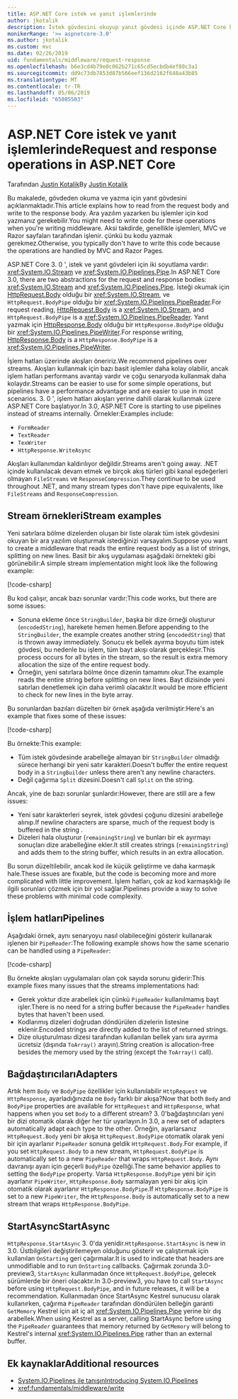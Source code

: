 ```yaml
---
title: ASP.NET Core istek ve yanıt işlemlerinde
author: jkotalik
description: İstek gövdesini okuyup yanıt gövdesi içinde ASP.NET Core hakkında bilgi edinin.
monikerRange: '>= aspnetcore-3.0'
ms.author: jkotalik
ms.custom: mvc
ms.date: 02/26/2019
uid: fundamentals/middleware/request-response
ms.openlocfilehash: b6e3cd4b79e0c062b271c65cd5ecbdb4ef80c3a1
ms.sourcegitcommit: dd9c73db7853d87b566eef136d2162f648a43b85
ms.translationtype: MT
ms.contentlocale: tr-TR
ms.lasthandoff: 05/06/2019
ms.locfileid: "65085503"
---
```

# <a name="request-and-response-operations-in-aspnet-core"></a><span data-ttu-id="4940a-103">ASP.NET Core istek ve yanıt işlemlerinde</span><span class="sxs-lookup"><span data-stu-id="4940a-103">Request and response operations in ASP.NET Core</span></span>

<span data-ttu-id="4940a-104">Tarafından [Justin Kotalik](https://github.com/jkotalik)</span><span class="sxs-lookup"><span data-stu-id="4940a-104">By [Justin Kotalik](https://github.com/jkotalik)</span></span>

<span data-ttu-id="4940a-105">Bu makalede, gövdeden okuma ve yazma için yanıt gövdesini açıklanmaktadır.</span><span class="sxs-lookup"><span data-stu-id="4940a-105">This article explains how to read from the request body and write to the response body.</span></span> <span data-ttu-id="4940a-106">Ara yazılım yazarken bu işlemler için kod yazmanız gerekebilir.</span><span class="sxs-lookup"><span data-stu-id="4940a-106">You might need to write code for these operations when you're writing middleware.</span></span> <span data-ttu-id="4940a-107">Aksi takdirde, genellikle işlemleri, MVC ve Razor sayfaları tarafından işlenir. çünkü bu kodu yazmak gerekmez.</span><span class="sxs-lookup"><span data-stu-id="4940a-107">Otherwise, you typically don't have to write this code because the operations are handled by MVC and Razor Pages.</span></span>

<span data-ttu-id="4940a-108">ASP.NET Core 3. 0 ', istek ve yanıt gövdeleri için iki soyutlama vardır: <xref:System.IO.Stream> ve <xref:System.IO.Pipelines.Pipe>.</span><span class="sxs-lookup"><span data-stu-id="4940a-108">In ASP.NET Core 3.0, there are two abstractions for the request and response bodies: <xref:System.IO.Stream> and <xref:System.IO.Pipelines.Pipe>.</span></span> <span data-ttu-id="4940a-109">İsteği okumak için [HttpRequest.Body](xref:Microsoft.AspNetCore.Http.HttpRequest.Body) olduğu bir <xref:System.IO.Stream>, ve `HttpRequest.BodyPipe` olduğu bir <xref:System.IO.Pipelines.PipeReader>.</span><span class="sxs-lookup"><span data-stu-id="4940a-109">For request reading, [HttpRequest.Body](xref:Microsoft.AspNetCore.Http.HttpRequest.Body) is a <xref:System.IO.Stream>, and `HttpRequest.BodyPipe` is a <xref:System.IO.Pipelines.PipeReader>.</span></span> <span data-ttu-id="4940a-110">Yanıt yazmak için [HttpResponse.Body](xref:Microsoft.AspNetCore.Http.HttpResponse.Body) olduğu bir `HttpResponse.BodyPipe` olduğu bir <xref:System.IO.Pipelines.PipeWriter>.</span><span class="sxs-lookup"><span data-stu-id="4940a-110">For response writing, [HttpResponse.Body](xref:Microsoft.AspNetCore.Http.HttpResponse.Body) is a `HttpResponse.BodyPipe` is a <xref:System.IO.Pipelines.PipeWriter>.</span></span>

<span data-ttu-id="4940a-111">İşlem hatları üzerinde akışları öneririz.</span><span class="sxs-lookup"><span data-stu-id="4940a-111">We recommend pipelines over streams.</span></span> <span data-ttu-id="4940a-112">Akışları kullanmak için bazı basit işlemler daha kolay olabilir, ancak işlem hatları performans avantajı vardır ve çoğu senaryoda kullanmak daha kolaydır.</span><span class="sxs-lookup"><span data-stu-id="4940a-112">Streams can be easier to use for some simple operations, but pipelines have a performance advantage and are easier to use in most scenarios.</span></span> <span data-ttu-id="4940a-113">3. 0 ', işlem hatları akışları yerine dahili olarak kullanmak üzere ASP.NET Core başlatıyor.</span><span class="sxs-lookup"><span data-stu-id="4940a-113">In 3.0, ASP.NET Core is starting to use pipelines instead of streams internally.</span></span> <span data-ttu-id="4940a-114">Örnekler:</span><span class="sxs-lookup"><span data-stu-id="4940a-114">Examples include:</span></span>

- `FormReader`
- `TextReader`
- `TexWriter`
- `HttpResponse.WriteAsync`

<span data-ttu-id="4940a-115">Akışları kullanımdan kaldırılıyor değildir.</span><span class="sxs-lookup"><span data-stu-id="4940a-115">Streams aren't going away.</span></span> <span data-ttu-id="4940a-116">.NET içinde kullanılacak devam etmek ve birçok akış türleri gibi kanal eşdeğerleri olmayan `FileStreams` ve `ResponseCompression`.</span><span class="sxs-lookup"><span data-stu-id="4940a-116">They continue to be used throughout .NET, and many stream types don't have pipe equivalents, like `FileStreams` and `ResponseCompression`.</span></span>

## <a name="stream-examples"></a><span data-ttu-id="4940a-117">Stream örnekleri</span><span class="sxs-lookup"><span data-stu-id="4940a-117">Stream examples</span></span>

<span data-ttu-id="4940a-118">Yeni satırlara bölme dizelerden oluşan bir liste olarak tüm istek gövdesini okuyan bir ara yazılım oluşturmak istediğinizi varsayalım.</span><span class="sxs-lookup"><span data-stu-id="4940a-118">Suppose you want to create a middleware that reads the entire request body as a list of strings, splitting on new lines.</span></span> <span data-ttu-id="4940a-119">Basit bir akış uygulaması aşağıdaki örnekteki gibi görünebilir:</span><span class="sxs-lookup"><span data-stu-id="4940a-119">A simple stream implementation might look like the following example:</span></span>

[!code-csharp[](request-response/samples/3.x/RequestResponseSample/Startup.cs?name=GetListOfStringsFromStream)]

<span data-ttu-id="4940a-120">Bu kod çalışır, ancak bazı sorunlar vardır:</span><span class="sxs-lookup"><span data-stu-id="4940a-120">This code works, but there are some issues:</span></span>

- <span data-ttu-id="4940a-121">Sonuna ekleme önce `StringBuilder`, başka bir dize örneği oluşturur (`encodedString`), harekete hemen hemen.</span><span class="sxs-lookup"><span data-stu-id="4940a-121">Before appending to the `StringBuilder`, the example creates another string (`encodedString`) that is thrown away immediately.</span></span> <span data-ttu-id="4940a-122">Sonucu ek bellek ayırma boyutu tüm istek gövdesi, bu nedenle bu işlem, tüm bayt akışı olarak gerçekleşir.</span><span class="sxs-lookup"><span data-stu-id="4940a-122">This process occurs for all bytes in the stream, so the result is extra memory allocation the size of the entire request body.</span></span>
- <span data-ttu-id="4940a-123">Örneğin, yeni satırlara bölme önce dizenin tamamını okur.</span><span class="sxs-lookup"><span data-stu-id="4940a-123">The example reads the entire string before splitting on new lines.</span></span> <span data-ttu-id="4940a-124">Bayt dizisinde yeni satırları denetlemek için daha verimli olacaktır.</span><span class="sxs-lookup"><span data-stu-id="4940a-124">It would be more efficient to check for new lines in the byte array.</span></span>

<span data-ttu-id="4940a-125">Bu sorunlardan bazıları düzelten bir örnek aşağıda verilmiştir:</span><span class="sxs-lookup"><span data-stu-id="4940a-125">Here's an example that fixes some of these issues:</span></span>

[!code-csharp[](request-response/samples/3.x/RequestResponseSample/Startup.cs?name=GetListOfStringsFromStreamMoreEfficient)]

<span data-ttu-id="4940a-126">Bu örnekte:</span><span class="sxs-lookup"><span data-stu-id="4940a-126">This example:</span></span>

- <span data-ttu-id="4940a-127">Tüm istek gövdesinde arabelleğe almayan bir `StringBuilder` olmadığı sürece herhangi bir yeni satır karakteri.</span><span class="sxs-lookup"><span data-stu-id="4940a-127">Doesn't buffer the entire request body in a `StringBuilder` unless there aren't any newline characters.</span></span>
- <span data-ttu-id="4940a-128">Değil çağırma `Split` dizesini.</span><span class="sxs-lookup"><span data-stu-id="4940a-128">Doesn't call `Split` on the string.</span></span>

<span data-ttu-id="4940a-129">Ancak, yine de bazı sorunlar şunlardır:</span><span class="sxs-lookup"><span data-stu-id="4940a-129">However, there are still are a few issues:</span></span>

- <span data-ttu-id="4940a-130">Yeni satır karakterleri seyrek, istek gövdesi çoğunu dizesini arabelleğe alınıp.</span><span class="sxs-lookup"><span data-stu-id="4940a-130">If newline characters are sparse, much of the request body is buffered in the string .</span></span>
- <span data-ttu-id="4940a-131">Dizeleri hala oluşturur (`remainingString`) ve bunları bir ek ayırmayı sonuçları dize arabelleğine ekler.</span><span class="sxs-lookup"><span data-stu-id="4940a-131">It still creates strings (`remainingString`) and adds them to the string buffer, which results in an extra allocation.</span></span>

<span data-ttu-id="4940a-132">Bu sorun düzeltilebilir, ancak kod ile küçük geliştirme ve daha karmaşık hale.</span><span class="sxs-lookup"><span data-stu-id="4940a-132">These issues are fixable, but the code is becoming more and more complicated with little improvement.</span></span> <span data-ttu-id="4940a-133">İşlem hatları, çok az kod karmaşıklığı ile ilgili sorunları çözmek için bir yol sağlar.</span><span class="sxs-lookup"><span data-stu-id="4940a-133">Pipelines provide a way to solve these problems with minimal code complexity.</span></span>

## <a name="pipelines"></a><span data-ttu-id="4940a-134">İşlem hatları</span><span class="sxs-lookup"><span data-stu-id="4940a-134">Pipelines</span></span>

<span data-ttu-id="4940a-135">Aşağıdaki örnek, aynı senaryoyu nasıl olabileceğini gösterir kullanarak işlenen bir `PipeReader`:</span><span class="sxs-lookup"><span data-stu-id="4940a-135">The following example shows how the same scenario can be handled using a `PipeReader`:</span></span>

[!code-csharp[](request-response/samples/3.x/RequestResponseSample/Startup.cs?name=GetListOfStringFromPipe)]

<span data-ttu-id="4940a-136">Bu örnekte akışları uygulamaları olan çok sayıda sorunu giderir:</span><span class="sxs-lookup"><span data-stu-id="4940a-136">This example fixes many issues that the streams implementations had:</span></span>

- <span data-ttu-id="4940a-137">Gerek yoktur dize arabellek için çünkü `PipeReader` kullanılmamış bayt işler.</span><span class="sxs-lookup"><span data-stu-id="4940a-137">There is no need for a string buffer because the `PipeReader` handles bytes that haven't been used.</span></span>
- <span data-ttu-id="4940a-138">Kodlanmış dizeleri doğrudan döndürülen dizelerin listesine eklenir.</span><span class="sxs-lookup"><span data-stu-id="4940a-138">Encoded strings are directly added to the list of returned strings.</span></span>
- <span data-ttu-id="4940a-139">Dize oluşturulması dizesi tarafından kullanılan bellek yanı sıra ayırma ücretsiz (dışında `ToArray()` arayın).</span><span class="sxs-lookup"><span data-stu-id="4940a-139">String creation is allocation-free besides the memory used by the string (except the `ToArray()` call).</span></span>

## <a name="adapters"></a><span data-ttu-id="4940a-140">Bağdaştırıcıları</span><span class="sxs-lookup"><span data-stu-id="4940a-140">Adapters</span></span>

<span data-ttu-id="4940a-141">Artık hem `Body` ve `BodyPipe` özellikler için kullanılabilir `HttpRequest` ve `HttpResponse`, ayarladığınızda ne `Body` farklı bir akışa?</span><span class="sxs-lookup"><span data-stu-id="4940a-141">Now that both `Body` and `BodyPipe` properties are available for `HttpRequest` and `HttpResponse`, what happens when you set `Body` to a different stream?</span></span> <span data-ttu-id="4940a-142">3. 0'bağdaştırıcıları yeni bir dizi otomatik olarak diğer her tür uyarlayın.</span><span class="sxs-lookup"><span data-stu-id="4940a-142">In 3.0, a new set of adapters automatically adapt each type to the other.</span></span> <span data-ttu-id="4940a-143">Örneğin, ayarlarsanız `HttpRequest.Body` yeni bir akışa `HttpRequest.BodyPipe` otomatik olarak yeni bir için ayarlanır `PipeReader` sonuna geldik `HttpRequest.Body`.</span><span class="sxs-lookup"><span data-stu-id="4940a-143">For example, if you set `HttpRequest.Body` to a new stream, `HttpRequest.BodyPipe` is automatically set to a new `PipeReader` that wraps `HttpRequest.Body`.</span></span> <span data-ttu-id="4940a-144">Aynı davranışı ayarı için geçerli `BodyPipe` özelliği.</span><span class="sxs-lookup"><span data-stu-id="4940a-144">The same behavior applies to setting the `BodyPipe` property.</span></span> <span data-ttu-id="4940a-145">Varsa `HttpResponse.BodyPipe` yeni bir için ayarlanır `PipeWriter`, `HttpResponse.Body` sarmalayan yeni bir akış için otomatik olarak ayarlanır `HttpResponse.BodyPipe`.</span><span class="sxs-lookup"><span data-stu-id="4940a-145">If `HttpResponse.BodyPipe` is set to a new `PipeWriter`, the `HttpResponse.Body` is automatically set to a new stream that wraps `HttpResponse.BodyPipe`.</span></span>

## <a name="startasync"></a><span data-ttu-id="4940a-146">StartAsync</span><span class="sxs-lookup"><span data-stu-id="4940a-146">StartAsync</span></span>

<span data-ttu-id="4940a-147">`HttpResponse.StartAsync` 3. 0'da yenidir.</span><span class="sxs-lookup"><span data-stu-id="4940a-147">`HttpResponse.StartAsync` is new in 3.0.</span></span> <span data-ttu-id="4940a-148">Üstbilgileri değiştirilemeyen olduğunu gösterir ve çalıştırmak için kullanılan `OnStarting` geri çağırmalar.</span><span class="sxs-lookup"><span data-stu-id="4940a-148">It is used to indicate that headers are unmodifiable and to run `OnStarting` callbacks.</span></span> <span data-ttu-id="4940a-149">Çağırmak zorunda 3.0-preview3, `StartAsync` kullanmadan önce `HttpRequest.BodyPipe`, gelecek sürümlerde bir öneri olacaktır.</span><span class="sxs-lookup"><span data-stu-id="4940a-149">In 3.0-preview3, you have to call `StartAsync` before using `HttpRequest.BodyPipe`, and in future releases, it will be a recommendation.</span></span> <span data-ttu-id="4940a-150">Kullanmadan önce StartAsync Kestrel sunucusu olarak kullanırken, çağırma `PipeReader` tarafından döndürülen belleğin garanti `GetMemory` Kestrel için ait iç ait <xref:System.IO.Pipelines.Pipe> yerine bir dış arabellek.</span><span class="sxs-lookup"><span data-stu-id="4940a-150">When using Kestrel as a server, calling StartAsync before using the `PipeReader` guarantees that memory returned by `GetMemory` will belong to Kestrel's internal <xref:System.IO.Pipelines.Pipe> rather than an external buffer.</span></span>

## <a name="additional-resources"></a><span data-ttu-id="4940a-151">Ek kaynaklar</span><span class="sxs-lookup"><span data-stu-id="4940a-151">Additional resources</span></span>

- [<span data-ttu-id="4940a-152">System.IO.Pipelines ile tanışın</span><span class="sxs-lookup"><span data-stu-id="4940a-152">Introducing System.IO.Pipelines</span></span>](https://devblogs.microsoft.com/dotnet/system-io-pipelines-high-performance-io-in-net/)
- <xref:fundamentals/middleware/write>